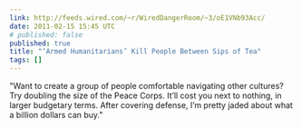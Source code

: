 ```yaml
---
link: http://feeds.wired.com/~r/WiredDangerRoom/~3/oE1VNb93Acc/
date: 2011-02-15 15:45 UTC
# published: false
published: true
title: "‘Armed Humanitarians’ Kill People Between Sips of Tea"
tags: []
---
```


"Want to create a group of people comfortable navigating other cultures? Try doubling the size of the Peace Corps. It’ll cost you next to nothing, in larger budgetary terms. After covering defense, I’m pretty jaded about what a billion dollars can buy."
